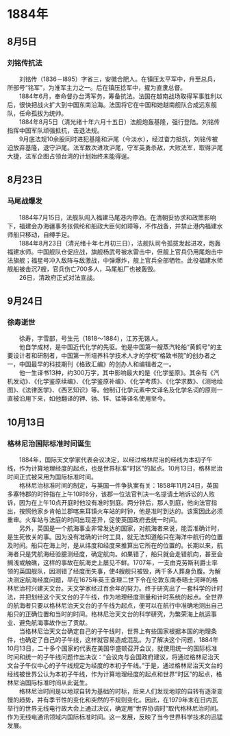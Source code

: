 # 1884年
## 8月5日
### 刘铭传抗法
　　刘铭传（1836－l895）字省三，安徽合肥人。在镇压太平军中，升至总兵，所部号“铭军”，为淮军主力之一。后在镇压捻军中，擢为直隶总督。<br>　　1884年6月，奉命督办台湾军务，筹备抗法。法国在越南战场取得军事胜利以后，很快把战火扩大到中国东南沿海。法国将它在中国和她越南舰队合成远东舰队，任命孤拔为统帅。<br>　　1884年8月5日（清光绪十年六月十五日）法舰炮轰基隆，强行登陆。刘铭传指挥中国军队顽强抵抗，击退法规。<br>　　9月底法规10余股同时进犯基隆和沪尾（今淡水），经过奋力抵抗，刘铭传被迫放弃基隆，退守沪尾。法军数次进攻沪尾，守军英勇杀敌，大败法军，取得沪尾大捷，法军企图占领台湾的计划始终未能得逞。
## 8月23日
### 马尾战爆发
　　1884年7月15日，法舰队闯入福建马尾港内停泊。在清朝妥协求和政策影响下，福建会办海疆事务张佩纶和船政大臣何如璋等，不作战备，并禁止港内福建水师船只移动，自缚手足。<br>　　1884年8月23日（清光绪十年七月初三日），法舰队司令孤拔发起进攻，炮轰福建水师。中国舰队仓促应战，旗舰杨武号被水雷击中，但舰上官兵仍用尾炮击中法旗舰；福星号冲入敌阵与敌激战，中弹爆炸，舰上官兵全部牺牲。此役福建水师舰船被击沉7艘，官兵伤亡700多人，马尾船厂也被轰毁。<br>　　26日，清政府正式对法宣战。
## 9月24日
### 徐寿逝世
　　徐寿，字雪部，号生元（1818～1884），江苏无锡人。<br>　　他自学成材，是中国近代化学的先驱。他是中国第一艘蒸汽轮船“黄鹤号”的主要设计者和研制者，中国第一所培养科学技术人才的学校“格致书院”的创办者之一，中国最早的科技期刊《格致汇编》的创办人和编辑者之一。<br>　　他一生译书13种，约300万字，其中影响最大的是《化学鉴原》。其余有《汽机发动》、《化学鉴原续编》、《化学鉴原补编》、《化学考质》、《化学求数》、《测地绘图》、《法律医学》、《西艺知识》等。他制订化学元素中文译名及化学名词的原则一直被沿用下来，如他翻译的钾、钠、锌、锰等译名使用至今。
## 10月13日
### 格林尼治国际标准时间诞生
　　1884年，国际天文学家代表会议决定，以经过格林尼治的经线为本初子午线，作为计算地理经度的起点，也是世界标准“时区”的起点。10月13日，格林尼治时间正式被采用为国际标准时间。<br>　　格林尼治标准时间的制定，与英国一件争执案有关：1858年11月24日，英国多塞特郡的时钟指在上午10时6分，该郡一位法官判决一名提请土地诉讼的人败诉，因为在上午10点开庭时他没有准时到庭。两分钟后，那人到庭，他向法官指出，按照他家乡肯帕兰郡喀来耳镇火车站的时钟，他是准时到达的。该案因此必须重审。火车站与法庭的时间出现差异，促使英国政府去统一时间。<br>　　另外，英国是一个航海事业非常发达的国家，对航海者来说，能否准确计时，是生死攸关的事。因为没有准确的计时工具，就无法知道船只在海洋中航行的位置及时间。船只在海上时，是从纬度和经度来推算出它所在的位置的。长期以来，航海者只是凭航海经验臆测经度，确定航向。如果错了，船只就会走错航向，甚至会搁浅或触礁，这样的事故在航海史上屡见不鲜。1707年，一支由克劳斯利爵士率领的英国舰队，因测错了经度而失事，使4艘舰只被毁，两千多人葬身负腹。为解决测定航海经度问题，早在1675年英王查理二世下令在伦敦东南泰晤士河畔的格林尼治村兴建天文台。天文学家经过百余年的努力。终于研究出了一套科学的计时法，并把划经这个天文台的子午线，作为地理经度测量和计时系统的起点。全世界的航海者只要以格林尼治天文台的子午线为起点，便可以在航行中准确地测出自己船只的正确位置和当时的时间。格林尼治天文台的科学研究，为繁荣海上航运事业、避免航海事故作出了贡献。<br>　　当格林尼治天文台确定自己的子午线时，世界上有些国家根据本国的地理条件，也确定了自己的子午线，这样就容易造成混乱。为了解决这个问题，1884年10月13日，二十多个国家的代表在美国华盛顿召开会议，就使用统一的国际标准时间和统一的子午线问题作出决议：“会议向与会国政府建议，将通过格林尼治天文台子午仪中心的子午线规定为经度的本初子午线。”于是，通过格林尼治天文台的经线被世界公认为本初子午线，作为计算地理经度的起点和世界“时区”的起点，格林尼治国际标准时间从此诞生。<br>　　格林尼治时间是以地球自转为基础的时标，后来人们发现地球的自转有逐渐变慢的趋势，并有季节性的变化和突然的不规则变化。因此，在1979年末在日内瓦举行的世界无线电行政大会上通过决议，确定用“世界协调时”取代格林尼治时间。作为无线电通讯领域内国际标准时间。这一发展，反映了当今世界科学技术的迅猛发展。
<comment/>